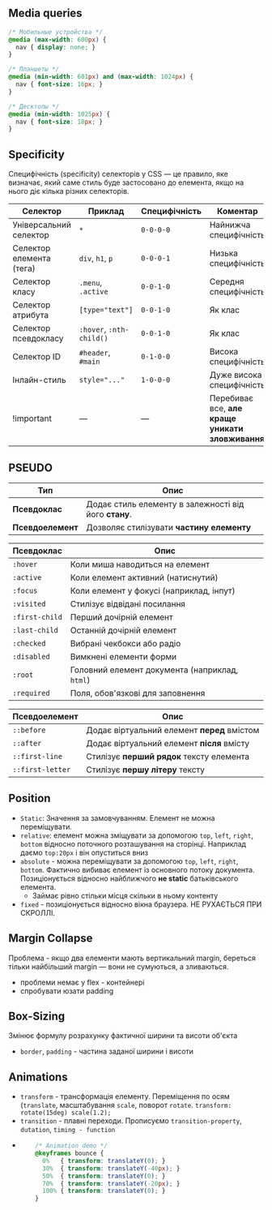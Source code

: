 ## Media queries
```css
/* Мобильные устройства */
@media (max-width: 600px) {
  nav { display: none; }
}

/* Планшеты */
@media (min-width: 601px) and (max-width: 1024px) {
  nav { font-size: 16px; }
}

/* Десктопы */
@media (min-width: 1025px) {
  nav { font-size: 18px; }
}
```
## Specificity
Специфічність (specificity) селекторів у CSS — це правило, яке визначає, який саме стиль буде застосовано до елемента, якщо на нього діє кілька різних селекторів.

| Селектор                 | Приклад                  | Специфічність | Коментар                                         |
| ------------------------ | ------------------------ | ------------- | ------------------------------------------------ |
| Універсальний селектор   | `*`                      | `0-0-0-0`     | Найнижча специфічність                           |
| Селектор елемента (тега) | `div`, `h1`, `p`         | `0-0-0-1`     | Низька специфічність                             |
| Селектор класу           | `.menu`, `.active`       | `0-0-1-0`     | Середня специфічність                            |
| Селектор атрибута        | `[type="text"]`          | `0-0-1-0`     | Як клас                                          |
| Селектор псевдокласу     | `:hover`, `:nth-child()` | `0-0-1-0`     | Як клас                                          |
| Селектор ID              | `#header`, `#main`       | `0-1-0-0`     | Висока специфічність                             |
| Інлайн-стиль             | `style="..."`            | `1-0-0-0`     | Дуже висока специфічність                        |
| !important               | —                        | —             | Перебиває все, **але краще уникати зловживання** |


## PSEUDO
| Тип               | Опис                                                                            |
| ----------------- | ------------------------------------------------------------------------------- |
| **Псевдоклас**    | Додає стиль елементу в залежності від його **стану**.             |
| **Псевдоелемент** | Дозволяє стилізувати **частину елементу** |


| Псевдоклас          | Опис                                                     |
| ------------------- | -------------------------------------------------------- |
| `:hover`            | Коли миша наводиться на елемент                          |
| `:active`           | Коли елемент активний (натиснутий)                       |
| `:focus`            | Коли елемент у фокусі (наприклад, інпут)                 |
| `:visited`          | Стилізує відвідані посилання                             |
| `:first-child`      | Перший дочірній елемент                                  |
| `:last-child`       | Останній дочірній елемент                                |
| `:checked`          | Вибрані чекбокси або радіо                               |
| `:disabled`         | Вимкнені елементи форми                                  |
| `:root`             | Головний елемент документа (наприклад, `html`)           |
| `:required`         | Поля, обов'язкові для заповнення                         |

| Псевдоелемент    | Опис                                                        |
| ---------------- | ----------------------------------------------------------- |
| `::before`       | Додає віртуальний елемент **перед** вмістом                 |
| `::after`        | Додає віртуальний елемент **після** вмісту                  |
| `::first-line`   | Стилізує **перший рядок** тексту елемента                   |
| `::first-letter` | Стилізує **першу літеру** тексту                            |


## Position
* `Static`: Значення за замовчуванням. Елемент не можна переміщувати.
* `relative`: елемент можна зміщувати за допомогою `top`, `left`, `right`, `bottom` відносно поточного розташування на сторінці. Наприклад даємо `top:20px` і він опуститься вниз
* `absolute` - можна переміщувати за допомогою `top`, `left`, `right`, `bottom`. Фактично вибиває елемент із основного потоку документа. Позиціонується відносно найближчого **не static** батьківського елемента.
  * Займає рівно стільки місця скільки в ньому контенту
* `fixed` - позиціонується відносно вікна браузера. НЕ РУХАЄТЬСЯ ПРИ СКРОЛЛІ. 

## Margin Collapse
Проблема - якщо два елементи мають вертикальний margin, береться тільки найбільший margin — вони не сумуються, а зливаються.
* проблеми немає у flex - контейнері
* спробувати юзати padding

## Box-Sizing
Змінює формулу розрахунку фактичної ширини та висоти об'єкта
* `border`, `padding` - частина заданої ширини і висоти

## Animations
* `transform` - трансформація елементу. Переміщення по осям (`translate`, масштабування `scale`, поворот `rotate`.
  `transform: rotate(15deg) scale(1.2);`
* `transition` - плавні переходи. Прописуємо `transition-property`, `dutation`, `timing - function`
* ```css
      /* Animation demo */
      @keyframes bounce {
        0%   { transform: translateY(0); }
        30%  { transform: translateY(-40px); }
        50%  { transform: translateY(0); }
        70%  { transform: translateY(-20px); }
        100% { transform: translateY(0); }
      }
  ```



